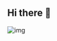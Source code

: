 ## Hi there 👋
![img](https://github.com/user-attachments/assets/4b61151a-3628-4505-a8ad-fd2d6c1cc9af)

<!--
**DebBidhi/DebBidhi** is a ✨ _special_ ✨ repository because its `README.md` (this file) appears on your GitHub profile.

Here are some ideas to get you started:

- 🔭 I’m currently working on ...
- 🌱 I’m currently learning ...
- 👯 I’m looking to collaborate on ...
- 🤔 I’m looking for help with ...
- 💬 Ask me about ...
- 📫 How to reach me: ...
- 😄 Pronouns: ...
- ⚡ Fun fact: ...
-->
